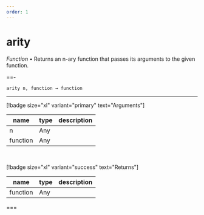 ```yaml
---
order: 1
---
```

# arity

_Function_ &bull; Returns an n-ary function that passes its arguments to the given function.


==- <pre><code>arity n, function &rarr; function</code></pre>
<hr>

[!badge size="xl" variant="primary" text="Arguments"]

| name | type | description |
|------|------|-------------|
|n|Any||
|function|Any||

<br>

[!badge size="xl" variant="success" text="Returns"]

| name | type | description |
|------|------|-------------|
|function|Any||



===



